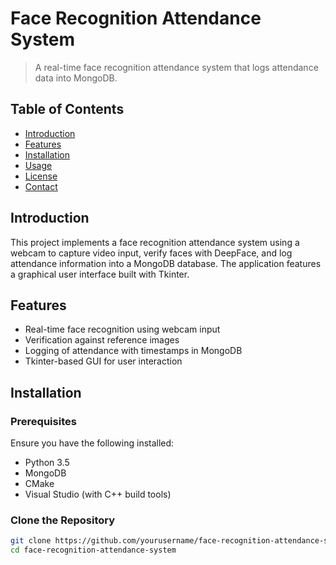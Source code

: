 # Face Recognition Attendance System

> A real-time face recognition attendance system that logs attendance data into MongoDB.

## Table of Contents

- [Introduction](#introduction)
- [Features](#features)
- [Installation](#installation)
- [Usage](#usage)
- [License](#license)
- [Contact](#contact)

## Introduction

This project implements a face recognition attendance system using a webcam to capture video input, verify faces with DeepFace, and log attendance information into a MongoDB database. The application features a graphical user interface built with Tkinter.

## Features

- Real-time face recognition using webcam input
- Verification against reference images
- Logging of attendance with timestamps in MongoDB
- Tkinter-based GUI for user interaction

## Installation

### Prerequisites

Ensure you have the following installed:
- Python 3.5
- MongoDB
- CMake
- Visual Studio (with C++ build tools)

### Clone the Repository

```sh
git clone https://github.com/yourusername/face-recognition-attendance-system.git
cd face-recognition-attendance-system
